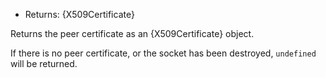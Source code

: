 <!-- YAML
added: v15.9.0
-->

* Returns: {X509Certificate}

Returns the peer certificate as an {X509Certificate} object.

If there is no peer certificate, or the socket has been destroyed,
`undefined` will be returned.

